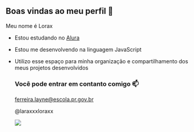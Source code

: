 ## Boas vindas ao meu perfil 💙

Meu nome é Lorax
  
- Estou estudando no [Alura](https://www.alura.com.br)
- Estou me desenvolvendo na linguagem JavaScript
- Utilizo esse espaço para minha organização e compartilhamento dos meus projetos desenvolvidos

  ### Você pode entrar em contanto comigo 📫

  ferreira.layne@escola.pr.gov.br

  @laraxxxloraxx

  ![](https://media1.tenor.com/m/U8stKkkFOScAAAAd/stantwt-stantwitter.gif)
  
